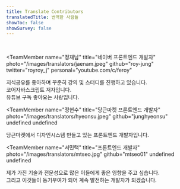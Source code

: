 ```yaml
---
title: Translate Contributors
translatedTitle: 번역한 사람들
showToc: false
showSurvey: false
---
```

<Intro>
</Intro>

<br/>

<TeamMember 
  name="정재남" 
  title="네이버 프론트엔드 개발자"
  photo="/images/translators/jaenam.jpeg"
  github="roy-jung"
  twitter="royroy_j"
  personal="youtube.com/c/feroy"
>
  지식공유를 좋아하며 꾸준히 강의 및 스터디를 진행하고 있습니다.<br/>코어자바스크립트 저자입니다.<br/>유튜브 구독 좋아요는 사랑입니다.
</TeamMember>

<TeamMember 
  name="정현수" 
  title="당근마켓 프론트엔드 개발자"
  photo="/images/translators/hyeonsu.jpeg"
  github="junghyeonsu"
  undefined
  undefined
>
  당근마켓에서 디자인시스템 만들고 있는 프론트엔드 개발자입니다.
</TeamMember>

<TeamMember 
  name="서민택" 
  title="프론트엔드 개발자"
  photo="/images/translators/mtseo.jpg"
  github="mtseo01"
  undefined
  undefined
>
  제가 가진 기술과 전문성으로 많은 이들에게 좋은 영향을 주고 싶습니다.<br/>그리고 이것들이 동기부여가 되어 계속 발전하는 개발자가 되겠습니다.
</TeamMember>
